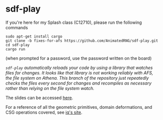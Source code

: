 # sdf-play

If you're here for my Splash class (C12710), please run the following commands

```
sudo apt-get install cargo
git clone -b fixes-for-afs https://github.com/AnimatedRNG/sdf-play.git
cd sdf-play
cargo run
```

(when prompted for a password, use the password written on the board)

_`sdf-play` automatically reloads your code by using a library that watches files for changes. It looks like that library is not working reliably with AFS, the file system on Athena. This branch of the repository just repeatedly checks the files every second for changes and recompiles as necessary rather than relying on the file system watch._

The slides can be accessed [here](https://docs.google.com/presentation/d/15e-hDpB42bxH5XxotDdTEYCQuPMuuE-UuLfT4cRI11A/edit?usp=sharing).

For a reference of all the geometric primitives, domain deformations, and CSG operations covered, see [iq's site](https://iquilezles.org/www/articles/distfunctions/distfunctions.htm).
